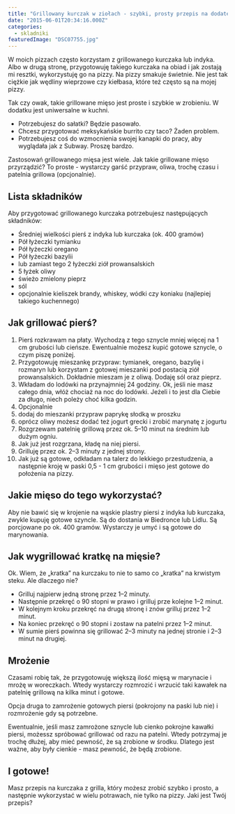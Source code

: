 ```yaml
---
title: "Grillowany kurczak w ziołach - szybki, prosty przepis na dodatek do pizzy"
date: "2015-06-01T20:34:16.000Z"
categories: 
  - skladniki
featuredImage: "DSC07755.jpg"
---
```


W moich pizzach często korzystam z grillowanego kurczaka lub indyka. Albo w drugą stronę, przygotowuję takiego kurczaka na obiad i jak zostają mi resztki, wykorzystuję go na pizzy. Na pizzy smakuje świetnie. Nie jest tak ciężkie jak wędliny wieprzowe czy kiełbasa, które też często są na mojej pizzy.

Tak czy owak, takie grillowane mięso jest proste i szybkie w zrobieniu. W dodatku jest uniwersalne w kuchni.

- Potrzebujesz do sałatki? Będzie pasowało.
- Chcesz przygotować meksykańskie burrito czy taco? Żaden problem.
- Potrzebujesz coś do wzmocnienia swojej kanapki do pracy, aby wyglądała jak z Subway. Proszę bardzo.

Zastosowań grillowanego mięsa jest wiele. Jak takie grillowane mięso przyrządzić? To proste - wystarczy garść przypraw, oliwa, trochę czasu i patelnia grillowa (opcjonalnie).

## Lista składników

Aby przygotować grillowanego kurczaka potrzebujesz następujących składników:

- Średniej wielkości pierś z indyka lub kurczaka (ok. 400 gramów)
- Pół łyżeczki tymianku
- Pół łyżeczki oregano
- Pół łyżeczki bazylii
- lub zamiast tego 2 łyżeczki ziół prowansalskich
- 5 łyżek oliwy
- świeżo zmielony pieprz
- sól
- opcjonalnie kieliszek brandy, whiskey, wódki czy koniaku (najlepiej takiego kuchennego)

## Jak grillować pierś?

1. Pierś rozkrawam na płaty. Wychodzą z tego sznycle mniej więcej na 1 cm grubości lub cieńsze. Ewentualnie możesz kupić gotowe sznycle, o czym piszę poniżej.
2. Przygotowuję mieszankę przypraw: tymianek, oregano, bazylię i rozmaryn lub korzystam z gotowej mieszanki pod postacią ziół prowansalskich. Dokładnie mieszam je z oliwą. Dodaję sól oraz pieprz.
3. Wkładam do lodówki na przynajmniej 24 godziny. Ok, jeśli nie masz całego dnia, włóż chociaż na noc do lodówki. Jeżeli i to jest dla Ciebie za długo, niech poleży choć kilka godzin.
4. Opcjonalnie
5. dodaj do mieszanki przypraw paprykę słodką w proszku
6. oprócz oliwy możesz dodać też jogurt grecki i zrobić marynatę z jogurtu
7. Rozgrzewam patelnię grillową przez ok. 5–10 minut na średnim lub dużym ogniu.
8. Jak już jest rozgrzana, kładę na niej piersi.
9. Grilluję przez ok. 2–3 minuty z jednej strony.
10. Jak już są gotowe, odkładam na talerz do lekkiego przestudzenia, a następnie kroję w paski 0,5 - 1 cm grubości i mięso jest gotowe do położenia na pizzy.

## Jakie mięso do tego wykorzystać?

Aby nie bawić się w krojenie na wąskie plastry piersi z indyka lub kurczaka, zwykle kupuję gotowe szyncle. Są do dostania w Biedronce lub Lidlu. Są porcjowane po ok. 400 gramów. Wystarczy je umyć i są gotowe do marynowania.

## Jak wygrillować kratkę na mięsie?

Ok. Wiem, że „kratka” na kurczaku to nie to samo co „kratka” na krwistym steku. Ale dlaczego nie?

- Grilluj najpierw jedną stronę przez 1–2 minuty.
- Następnie przekręć o 90 stopni w prawo i grilluj prze kolejne 1–2 minut.
- W kolejnym kroku przekręć na drugą stronę i znów grilluj przez 1–2 minut.
- Na koniec przekręć o 90 stopni i zostaw na patelni przez 1–2 minut.
- W sumie pierś powinna się grillować 2–3 minuty na jednej stronie i 2–3 minut na drugiej.

## Mrożenie

Czasami robię tak, że przygotowuję większą ilość mięsą w marynacie i mrożę w woreczkach. Wtedy wystarczy rozmrozić i wrzucić taki kawałek na patelnię grillową na kilka minut i gotowe.

Opcja druga to zamrożenie gotowych piersi (pokrojony na paski lub nie) i rozmrożenie gdy są potrzebne.

Ewentualnie, jeśli masz zamrożone sznycle lub cienko pokrojne kawałki piersi, możessz spróbować grillować od razu na patelni. Wtedy potrzymaj je trochę dłużej, aby mieć pewność, że są zrobione w środku. Dlatego jest ważne, aby były cienkie - masz pewność, że będą zrobione.

## I gotowe!

Masz przepis na kurczaka z grilla, który możesz zrobić szybko i prosto, a następnie wykorzystać w wielu potrawach, nie tylko na pizzy. Jaki jest Twój przepis?
